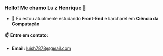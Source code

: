 ### Hello! Me chamo Luiz Henrique 👋

- 🌱 Eu estou atualmente estudando **Front-End** e barcharel em **Ciência da Computação**

#### 📫 Entre em contato: 
- **Email:** luish7878@gmail.com


<!--
**Luiz-nyan/Luiz-nyan** is a ✨ _special_ ✨ repository because its `README.md` (this file) appears on your GitHub profile.

Here are some ideas to get you started:

- 🔭 I’m currently working on ...
- 🌱 I’m currently learning ...
- 👯 I’m looking to collaborate on ...
- 🤔 I’m looking for help with ...
- 💬 Ask me about ...
- 📫 How to reach me: ...
- 😄 Pronouns: ...
- ⚡ Fun fact: ...
-->
